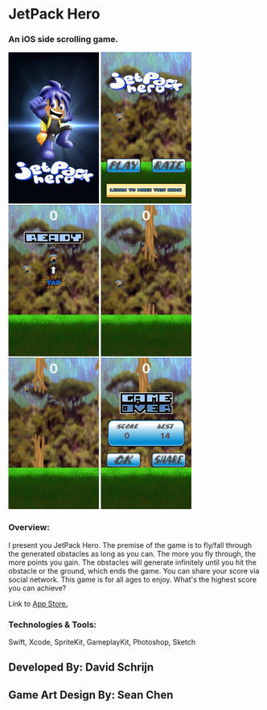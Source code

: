 # JetPack Hero

### An iOS side scrolling game.

<img src="https://github.com/dschrijn/JetPack-Hero/blob/master/JetPackHero/images/image_launch.png" width="180" height="300"> <img src="https://github.com/dschrijn/JetPack-Hero/blob/master/JetPackHero/images/jp1.PNG" width="180" height="300"> <img src="https://github.com/dschrijn/JetPack-Hero/blob/master/JetPackHero/images/jp2.PNG" width="180" height="300"> <img src="https://github.com/dschrijn/JetPack-Hero/blob/master/JetPackHero/images/jp3.jpg" width="180" height="300"> <img src="https://github.com/dschrijn/JetPack-Hero/blob/master/JetPackHero/images/jp4.PNG" width="180" height="300"> <img src="https://github.com/dschrijn/JetPack-Hero/blob/master/JetPackHero/images/jp5.PNG" width="180" height="300">


### Overview:


I present you JetPack Hero. The premise of the game is to fly/fall through the generated obstacles as long as you can. The more you fly through, the more points you gain. The obstacles will generate infinitely until you hit the obstacle or the ground, which ends the game. You can share your score via social network. This game is for all ages to enjoy. What's the highest score you can achieve?

Link to [App Store.](https://itunes.apple.com/us/app/jetpackhero-a-game-for-all-ages/id1233852917?mt=8)

### Technologies & Tools:

Swift, Xcode, SpriteKit, GameplayKit, Photoshop, Sketch

## Developed By: David Schrijn
## Game Art Design By: Sean Chen

